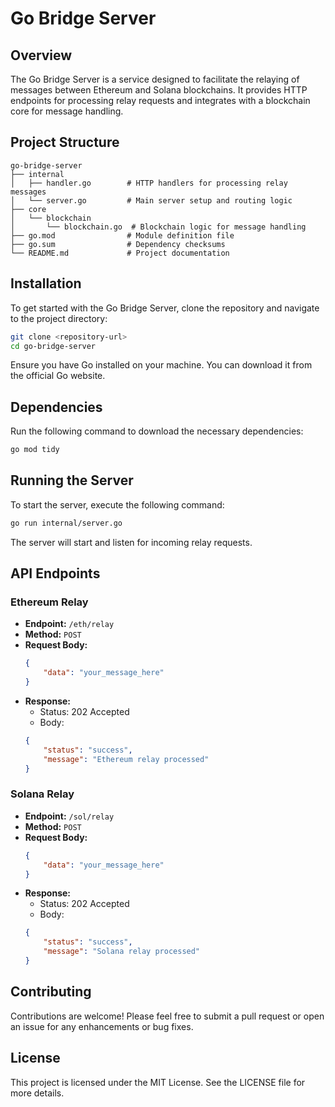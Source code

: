 # Go Bridge Server

## Overview
The Go Bridge Server is a service designed to facilitate the relaying of messages between Ethereum and Solana blockchains. It provides HTTP endpoints for processing relay requests and integrates with a blockchain core for message handling.

## Project Structure
```
go-bridge-server
├── internal
│   ├── handler.go        # HTTP handlers for processing relay messages
│   └── server.go         # Main server setup and routing logic
├── core
│   └── blockchain
│       └── blockchain.go  # Blockchain logic for message handling
├── go.mod                # Module definition file
├── go.sum                # Dependency checksums
└── README.md             # Project documentation
```

## Installation
To get started with the Go Bridge Server, clone the repository and navigate to the project directory:

```bash
git clone <repository-url>
cd go-bridge-server
```

Ensure you have Go installed on your machine. You can download it from the official Go website.

## Dependencies
Run the following command to download the necessary dependencies:

```bash
go mod tidy
```

## Running the Server
To start the server, execute the following command:

```bash
go run internal/server.go
```

The server will start and listen for incoming relay requests.

## API Endpoints
### Ethereum Relay
- **Endpoint:** `/eth/relay`
- **Method:** `POST`
- **Request Body:**
  ```json
  {
      "data": "your_message_here"
  }
  ```
- **Response:** 
  - Status: 202 Accepted
  - Body: 
  ```json
  {
      "status": "success",
      "message": "Ethereum relay processed"
  }
  ```

### Solana Relay
- **Endpoint:** `/sol/relay`
- **Method:** `POST`
- **Request Body:**
  ```json
  {
      "data": "your_message_here"
  }
  ```
- **Response:** 
  - Status: 202 Accepted
  - Body: 
  ```json
  {
      "status": "success",
      "message": "Solana relay processed"
  }
  ```

## Contributing
Contributions are welcome! Please feel free to submit a pull request or open an issue for any enhancements or bug fixes.

## License
This project is licensed under the MIT License. See the LICENSE file for more details.